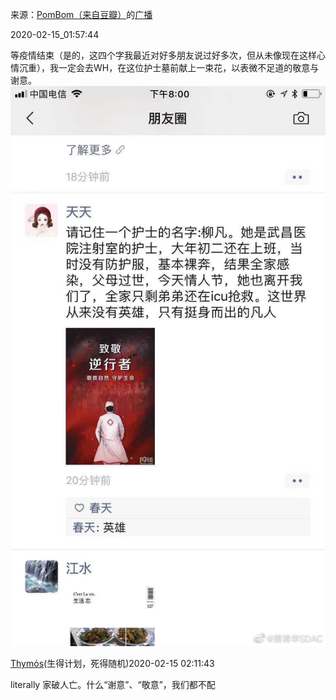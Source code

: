来源：[PomBom（来自豆瓣）](https://www.douban.com/people/PomBom/)的[广播](https://www.douban.com/people/PomBom/status/2811692654/)


2020-02-15_01:57:44


等疫情结束（是的，这四个字我最近对好多朋友说过好多次，但从未像现在这样心情沉重），我一定会去WH，在这位护士墓前献上一束花，以表微不足道的敬意与谢意。
![](./pic/2020-02-15_01:57:44-PomBom的广播1.jpg)  





[Thymόs](https://www.douban.com/people/66189965)(生得计划，死得随机)2020-02-15 02:11:43

literally 家破人亡。什么“谢意”、“敬意”，我们都不配